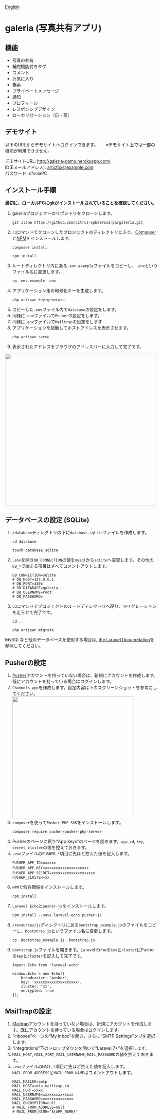 [English](https://github.com/citrus-sphaerocarpa/galeria/blob/main/README.md)

# galeria (写真共有アプリ)

## 機能
- 写真の共有
- 補完機能付きタグ
- コメント
- お気に入り
- 検索
- プライベートメッセージ
- 通知
- プロフィール
- レスポンシブデザイン
- ローカリゼーション（日・英）

## デモサイト
以下のURLからデモサイトへログインできます。　　
※デモサイト上では一部の機能が利用できません。  


デモサイトURL: http://galeria-demo.herokuapp.com/  
ID(Eメールアドレス): articfox@example.com  
パスワード: ofvoIaPC

## インストール手順

**最初に、ローカルPCにgitがインストールされていることを確認してください。**
1. galeriaプロジェクトのリポジトリをクローンします。
    ```
    git clone https://github.com/citrus-sphaerocarpa/galeria.git
    ```
2. `cd`コマンドでクローンしたプロジェクトのディレクトリに入り、[Composer](https://getcomposer.org/)と[NPM](https://www.npmjs.com/)をインストールします。
    ```
    composer install
    ```  
    ```
    npm install
    ```
3. ルートディレクトリ内にある`.env.example`ファイルをコピーし、`.env`というファイル名に変更します。
    ```
    cp .env.example .env
    ```
4. アプリケーション用の暗号化キーを生成します。
    ```
    php artisan key:generate
    ```
5. コピーした`.env`ファイル内で`database`の設定をします。
6. 同様に`.env`ファイルで`Pusher`の設定をします。
7. 同様に`.env`ファイルで`Mailtrap`の設定をします.
8. アプリケーションを起動してホストアドレスを表示させます。
    ```
    php artisan serve
    ```
9. 表示されたアドレスをブラウザのアドレスバーに入力して完了です。  
<img src="https://i.gyazo.com/6cf6692db764ca6e2e6f62edc17739a4.png" width="500"> 

## データベースの設定 (SQLite)
1. `/database`ディレクトリの下に`database.sqlite`ファイルを作成します。
    ```
    cd database
    ```
    ```
    touch database.sqlite
    ```
2. `.env`を開き`DB_CONNECTION`の値を`mysql`から`sqlite`へ変更します。その他の`DB_*`で始まる項目はすべてコメントアウトします。

    ```
    DB_CONNECTION=sqlite
    # DB_HOST=127.0.0.1
    # DB_PORT=3306
    # DB_DATABASE=galeria
    # DB_USERNAME=root
    # DB_PASSWORD=
    ```
3. `cd`コマンドでプロジェクトのルートディレクトリへ戻り、マイグレーションを走らせて完了です。
    ```
    cd ..
    ```
    ```
    php artisan migrate
    ```
MySQLなど他のデータベースを使用する場合は, [the Laravel Documetation](https://laravel.com/docs/8.x/database)を参照してください。

## Pusherの設定

1. [Pusher](https://pusher.com/)アカウントを持っていない場合は、新規にアカウントを作成します。既にアカウントを持っている場合はログインします。
2. `Channels app`を作成します。設定内容は下のスクリーンショットを参考にしてください。  
    <img src="https://i.gyazo.com/0dbf47cfeb0c176a001a8cacb9ec2c16.png" width="400">  
3. `composer`を使って`Pusher PHP SDK`をインストールします。
    ```
    composer require pusher/pusher-php-server
    ```
4. Pusherのページに戻り“App Keys”のページを開きます。`app_id`, `key`, `secret`, `cluster`の値を控えておきます。
5. `.env`ファイルの`PUSHER_*`項目に先ほど控えた値を記入します。   
    ```
    PUSHER_APP_ID=xxxxxx
    PUSHER_APP_KEY=xxxxxxxxxxxxxxxxxxxx　　
    PUSHER_APP_SECRET=xxxxxxxxxxxxxxxxxxxx　　
    PUSHER_CLUSTER=xx
    ```
6. `NPM`で依存関係をインストールします。  
    ```
    npm install
    ```
7. `Laravel Echo`と`pusher-js`をインストールします。
    ```
    npm install --save laravel-echo pusher-js
    ```
8. `/resources/js`ディレクトリにある`bootstrap_example.js`のファイルをコピーし、`bootstrap.js`というファイル名に変更します。
    ```
    cp .bootstrap_example.js .bootstrap.js
    ```
9. `bootstrap.js`ファイルを開きます。Laravel Echoの`key`と`cluster`にPusherの`key`と`cluster`を記入して完了です。
    ```
    import Echo from "laravel-echo"

    window.Echo = new Echo({
        broadcaster: 'pusher',
        key: 'xxxxxxxxxxxxxxxxxxxx',
        cluster: 'xx',
        encrypted: true
    });
    ```
## MailTrapの設定
1. [Mailtrap](https://mailtrap.io/)アカウントを持っていない場合は、新規にアカウントを作成します。既にアカウントを持っている場合はログインします。
2. “Inboxes”ページの“My Inbox”を開き、さらに“SMTP Settings”タブを選択します。
3. “Integrations”下のドロップダウンを開いて“Laravel 7+”を選択します。
4. `MAIL_HOST`, `MAIL_PORT`, `MAIL_USERNAME`, `MAIL_PASSWORD`の値を控えておきます。
5. `.env`ファイルの`MAIL_*`項目に先ほど控えた値を記入します。`MAIL_FROM_ADDRESS`と`MAIL_FROM_NAME`はコメントアウトします。
    ```
    MAIL_MAILER=smtp
    MAIL_HOST=smtp.mailtrap.io
    MAIL_PORT=xxxx
    MAIL_USERNAME=xxxxxxxxxxxxxx
    MAIL_PASSWORD=xxxxxxxxxxxxxx
    MAIL_ENCRYPTION=null
    # MAIL_FROM_ADDRESS=null
    # MAIL_FROM_NAME="${APP_NAME}"
    ```
